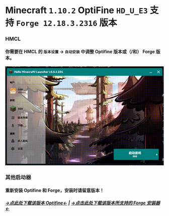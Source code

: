 # Minecraft `1.10.2` OptiFine `HD_U_E3` 支持 `Forge 12.18.3.2316` 版本

### HMCL

#### 你需要在 HMCL 的 `版本设置` -> `自动安装` 中调整 Optifine 版本或（/和） Forge 版本。

![hmcl](hmcl.gif)

### 其他启动器

#### 重新安装 Optifine 和 Forge，安装时请留意版本！

##### [→点此处下载该版本 Optifine←](https://optifine.cn/download/OptiFine_1.10.2_HD_U_E3.jar) | [→点击此处下载该版本所支持的 Forge 安装器←](https://maven.minecraftforge.net/net/minecraftforge/forge/1.10.2-12.18.3.2316/forge-1.10.2-12.18.3.2316-installer.jar)

